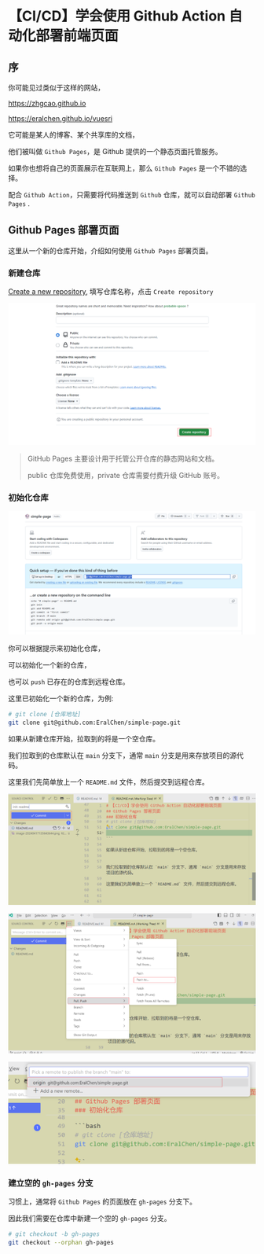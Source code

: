# 【CI/CD】学会使用 Github Action 自动化部署前端页面


## 序

你可能见过类似于这样的网站，

https://zhgcao.github.io

https://eralchen.github.io/vuesri

它可能是某人的博客、某个共享库的文档，

他们被叫做 `Github Pages`，是 Github 提供的一个静态页面托管服务。

如果你也想将自己的页面展示在互联网上，那么 `Github Pages` 是一个不错的选择。

配合 `Github Action`，只需要将代码推送到 `Github` 仓库，就可以自动部署 `Github Pages` .

## Github Pages 部署页面

这里从一个新的仓库开始，介绍如何使用 `Github Pages` 部署页面。

### 新建仓库

[Create a new repository](https://github.com/new), 填写仓库名称，点击 `Create repository`

![image-20240417133215649](README.assets/image-20240417133215649.png)

> GitHub Pages 主要设计用于托管公开仓库的静态网站和文档。
>
> public 仓库免费使用，private 仓库需要付费升级 GitHub 账号。


### 初始化仓库

![image-20240417133955367](README.assets/image-20240417133955367.png)


你可以根据提示来初始化仓库，

可以初始化一个新的仓库，

也可以 `push` 已存在的仓库到远程仓库。


这里已初始化一个新的仓库，为例:

```bash
# git clone [仓库地址] 
git clone git@github.com:EralChen/simple-page.git
```

如果从新建仓库开始，拉取到的将是一个空仓库。


我们拉取到的仓库默认在 `main` 分支下，通常 `main` 分支是用来存放项目的源代码。

这里我们先简单放上一个 `README.md` 文件，然后提交到远程仓库。

![image-20240417135731056](README.assets/image-20240417135731056.png)

![image-20240417135643644](README.assets/image-20240417135643644.png)

![image-20240417135849331](README.assets/image-20240417135849331.png)

### 建立空的 `gh-pages` 分支

习惯上，通常将 `Github Pages` 的页面放在 `gh-pages` 分支下。

因此我们需要在仓库中新建一个空的 `gh-pages` 分支。

```bash
# git checkout -b gh-pages
git checkout --orphan gh-pages
```
